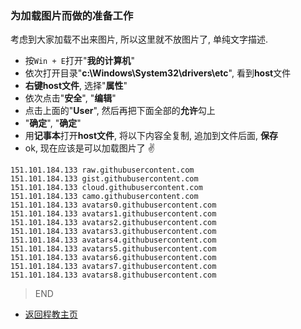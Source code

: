 ### 为加载图片而做的准备工作

考虑到大家加载不出来图片, 所以这里就不放图片了, 单纯文字描述.

- 按`Win + E`打开"**我的计算机**"
- 依次打开目录"**c:\Windows\System32\drivers\etc**", 看到**host**文件
- **右键host文件**, 选择"**属性**"
- 依次点击"**安全**", "**编辑**"
- 点击上面的"**User**", 然后再把下面全部的**允许**勾上
- "**确定**", "**确定**"
- 用**记事本**打开**host文件**, 将以下内容全复制, 追加到文件后面, **保存**
- ok, 现在应该是可以加载图片了 :v:

```
151.101.184.133 raw.githubusercontent.com
151.101.184.133 gist.githubusercontent.com
151.101.184.133 cloud.githubusercontent.com
151.101.184.133 camo.githubusercontent.com
151.101.184.133 avatars0.githubusercontent.com
151.101.184.133 avatars1.githubusercontent.com
151.101.184.133 avatars2.githubusercontent.com
151.101.184.133 avatars3.githubusercontent.com
151.101.184.133 avatars4.githubusercontent.com
151.101.184.133 avatars5.githubusercontent.com
151.101.184.133 avatars6.githubusercontent.com
151.101.184.133 avatars7.githubusercontent.com
151.101.184.133 avatars8.githubusercontent.com
```

> END
- [返回程教主页](./index.md)
